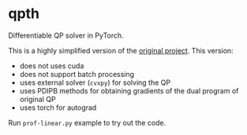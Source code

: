 # qpth
Differentiable QP solver in PyTorch. 

This is a highly simplified version of the [original project](https://github.com/locuslab/qpth/). This version:
- does not uses cuda
- does not support batch processing
- uses external solver (`cvxpy`) for solving the QP 
- uses PDIPB methods for obtaining gradients of the dual program of original QP
- uses torch for autograd  

Run `prof-linear.py` example to try out the code.
